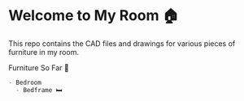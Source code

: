 # Welcome to My Room 🏠

This repo contains the CAD files and drawings for various pieces of furniture in my room.

Furniture So Far 🔨

```c
- Bedroom
  - Bedframe 🛏️
```
